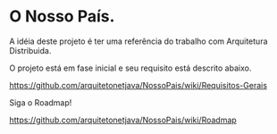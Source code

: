 # O Nosso País.

A idéia deste projeto é ter uma referência do trabalho com Arquitetura Distribuida.

O projeto está em fase inicial e seu requisito está descrito abaixo.

https://github.com/arquitetonetjava/NossoPais/wiki/Requisitos-Gerais

Siga o Roadmap!

https://github.com/arquitetonetjava/NossoPais/wiki/Roadmap
